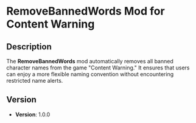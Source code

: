 # RemoveBannedWords Mod for Content Warning

## Description
The **RemoveBannedWords** mod automatically removes all banned character names from the game "Content Warning." It ensures that users can enjoy a more flexible naming convention without encountering restricted name alerts.

## Version
- **Version**: 1.0.0